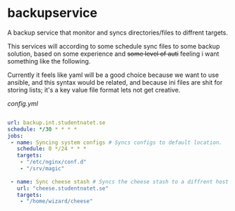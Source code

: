 # backupservice
A backup service that monitor and syncs directories/files to diffrent targets.

This services will according to some schedule sync files to some backup solution,
 based on some experience and ~~some level of auti~~ feeling i want something like the following.

Currently it feels like yaml will be a good choice because we want to use ansible, and this syntax would be related,
 and because ini files are shit for storing lists; it's a key value file format lets not get creative.

*config.yml*
```yaml

url: backup.int.studentnatet.se
schedule: */30 * * * *
jobs:
 - name: Syncing system configs # Syncs configs to default location.
   schedule: 0 */24 * * *
   targets:
    - "/etc/nginx/conf.d"
    - "/srv/magic"
 
 - name: Sync cheese stash # Syncs the cheese stash to a diffrent host using the default schedule.
   url: "cheese.studentnatet.se"
   targets:
    - "/home/wizard/cheese"

```
